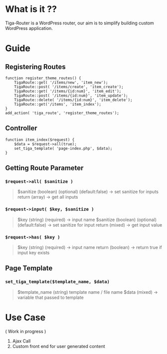 # What is it ??

Tiga-Router is a WordPress router, our aim is to simplify building custom WordPress application. 

# Guide

## Registering Routes
```
function register_theme_routes() {
	TigaRoute::get( '/items/new', 'item_new');
	TigaRoute::post( '/items/create', 'item_create');
	TigaRoute::get( '/items/{id:num}', 'item_edit');
	TigaRoute::post( '/items/{id:num}', 'item_update');
	TigaRoute::delete( '/items/{id:num}', 'item_delete');
	TigaRoute::get('/items', 'item_index');
}
add_action( 'tiga_route', 'register_theme_routes');
```
## Controller
```
function item_index($request) {
    $data = $request->all(true);
	set_tiga_template( 'page-index.php', $data);
}
```

## Getting Route Parameter 

### `$request->all( $sanitize )`

> $sanitize (boolean) (optional) (default:false) -> set sanitize for inputs
> return (array) -> get all inputs

### `$request->input( $key, $sanitize )`

> $key (string) (required) -> input name
> $sanitize (boolean) (optional) (default:false) -> set sanitize for input
> return (mixed) -> get input value

### `$request->has( $key )`

> $key (string) (required) -> input name
> return (boolean) -> return true if input key exists

## Page Template

### `set_tiga_template($template_name, $data)`
> $template_name (string) template name / file name
> $data (mixed) -> variable that passed to template

# Use Case 

( Work in progress ) 

1. Ajax Call
2. Custom front end for user generated content 